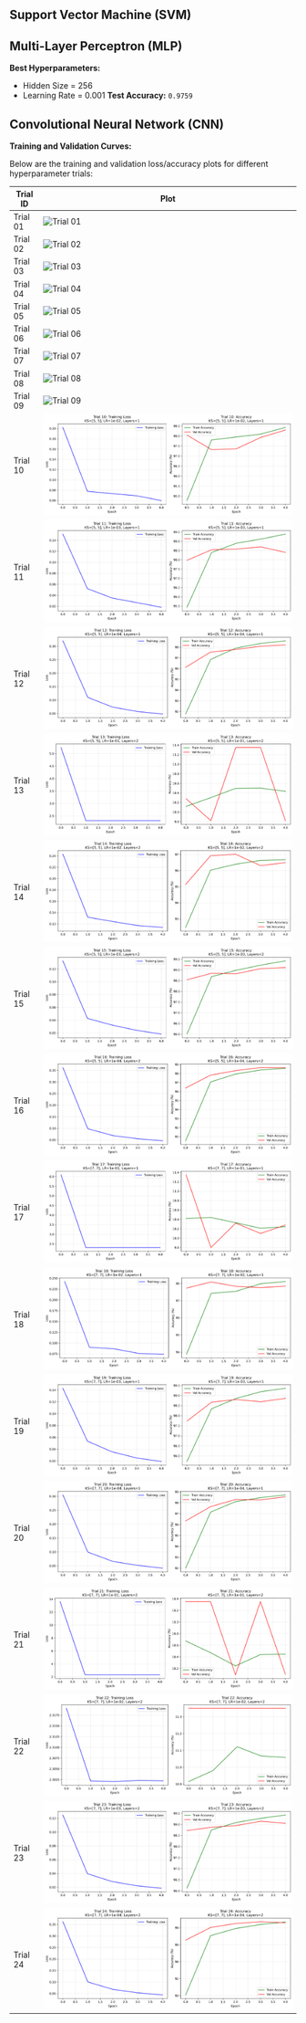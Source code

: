 ##  Support Vector Machine (SVM)


## Multi-Layer Perceptron (MLP)
**Best Hyperparameters:**
- Hidden Size = 256
- Learning Rate = 0.001
**Test Accuracy:** `0.9759`


## Convolutional Neural Network (CNN)
**Training and Validation Curves:**

Below are the training and validation loss/accuracy plots for different hyperparameter trials:

| Trial ID | Plot |
|----------|------|
| Trial 01 | ![Trial 01](cnn/plots/trial_01_curves.png) |
| Trial 02 | ![Trial 02](cnn/plots/trial_02_curves.png) |
| Trial 03 | ![Trial 03](cnn/plots/trial_03_curves.png) |
| Trial 04 | ![Trial 04](cnn/plots/trial_04_curves.png) |
| Trial 05 | ![Trial 05](cnn/plots/trial_05_curves.png) |
| Trial 06 | ![Trial 06](cnn/plots/trial_06_curves.png) |
| Trial 07 | ![Trial 07](cnn/plots/trial_07_curves.png) |
| Trial 08 | ![Trial 08](cnn/plots/trial_08_curves.png) |
| Trial 09 | ![Trial 09](cnn/plots/trial_09_curves.png) |
| Trial 10 | ![Trial 10](cnn/plots/trial_10_curves.png) |
| Trial 11 | ![Trial 11](cnn/plots/trial_11_curves.png) |
| Trial 12 | ![Trial 12](cnn/plots/trial_12_curves.png) |
| Trial 13 | ![Trial 13](cnn/plots/trial_13_curves.png) |
| Trial 14 | ![Trial 14](cnn/plots/trial_14_curves.png) |
| Trial 15 | ![Trial 15](cnn/plots/trial_15_curves.png) |
| Trial 16 | ![Trial 16](cnn/plots/trial_16_curves.png) |
| Trial 17 | ![Trial 17](cnn/plots/trial_17_curves.png) |
| Trial 18 | ![Trial 18](cnn/plots/trial_18_curves.png) |
| Trial 19 | ![Trial 19](cnn/plots/trial_19_curves.png) |
| Trial 20 | ![Trial 20](cnn/plots/trial_20_curves.png) |
| Trial 21 | ![Trial 21](cnn/plots/trial_21_curves.png) |
| Trial 22 | ![Trial 22](cnn/plots/trial_22_curves.png) |
| Trial 23 | ![Trial 23](cnn/plots/trial_23_curves.png) |
| Trial 24 | ![Trial 24](cnn/plots/trial_24_curves.png) |
